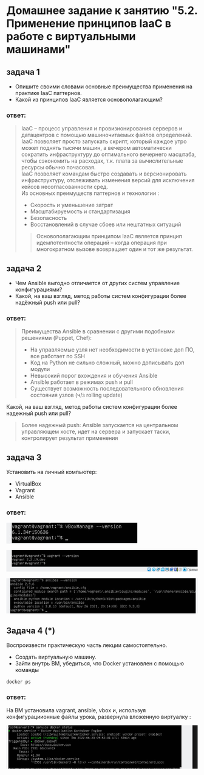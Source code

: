 # Домашнее задание к занятию "5.2. Применение принципов IaaC в работе с виртуальными машинами"
## задача 1
- Опишите своими словами основные преимущества применения на практике IaaC паттернов.
- Какой из принципов IaaC является основополагающим?

### ответ:
>IaaC – процесс управления и провизионирования серверов и датацентров с помощью машиночитаемых файлов определений.\
>IaaC позволяет просто запускать скрипт, который каждое утро может поднять тысячи машин, а вечером автоматически сократить инфраструктуру до оптимального вечернего масштаба, чтобы сэкономить на расходах, т.к. плата за вычислительные ресурсы обычно почасовая.\
>IaaC позволяет командам быстро создавать и версионировать  инфраструктуру, отслеживать изменения версий для исключения кейсов несогласованности сред.\
>Из основных преимуществ паттернов и технологии : 
>* Скорость и уменьшение затрат
>* Масштабируемость и стандартизация
>* Безопасность
>* Восстановлений в случае сбоев или нештатных ситуаций 
>>Основополагающим принципом IaaC является принцип идемпотентности операций – когда операция при многократном вызове возвращает один и тот же результат.


## задача 2
- Чем Ansible выгодно отличается от других систем управление конфигурациями?
- Какой, на ваш взгляд, метод работы систем конфигурации более надёжный push или pull?

### ответ:

> Преимущества Ansible  в сравнении с другими подобными решениями (Puppet, Chef):
>* На управляемые узля нет необходимости в установке  доп ПО, все работает по SSH
>* Код на Python не сильно сложный, можно дописывать  доп модули
>* Невысокий порог вхождения и обучения Ansible
>* Ansible работает в режимах push и pull
>* Существует возможность последовательного обновления состояния узлов (ч/з rolling update)

Какой, на ваш взгляд, метод работы систем конфигурации более надежный push или pull?
> Более надежный push: Ansible запускается на центральном управляющем хосте, идет на сервера и запускает таски, контролирует результат применения

## задача 3
Установить на личный компьютер:
- VirtualBox
- Vagrant
- Ansible

### ответ:
![VirtualBox](https://github.com/larisaVost/devops-netology/blob/main/terraform/vbox.jpg)

![Vagrant](https://github.com/larisaVost/devops-netology/blob/main/terraform/vagrant.jpg)

![Ansible](https://github.com/larisaVost/devops-netology/blob/main/terraform/ansible.JPG)

## Задача 4 (*)

Воспроизвести практическую часть лекции самостоятельно.

- Создать виртуальную машину.
- Зайти внутрь ВМ, убедиться, что Docker установлен с помощью команды
```
docker ps
```
### ответ:
На ВМ установила vagrant, ansible, vbox и, используя конфигурациионные файлы урока, развернула вложенную виртуалку :

![docker](https://github.com/larisaVost/devops-netology/blob/main/terraform/docker.jpg)
